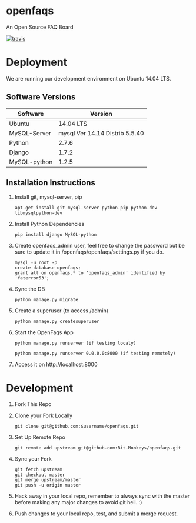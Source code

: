 # openfaqs

An Open Source FAQ Board 

[![travis](https://travis-ci.org/levlaz/openfaqs.svg?branch=master)](https://travis-ci.org/levlaz/openfaqs)

# Deployment  

We are running our development environment on Ubuntu 14.04 LTS. 

## Software Versions 

Software | Version 
---------|---------
Ubuntu   | 14.04 LTS 
MySQL-Server | mysql  Ver 14.14 Distrib 5.5.40 
Python      | 2.7.6  
Django      | 1.7.2 
MySQL-python | 1.2.5

## Installation Instructions 

1. Install git, mysql-server, pip

    `apt-get install git mysql-server python-pip python-dev libmysqlpython-dev`

2. Install Python Dependencies  

    `pip install django MySQL-python` 

3. Create openfaqs_admin user, feel free to change the password but be sure to update it in /openfaqs/openfaqs/settings.py if you do. 

    ```
    mysql -u root -p 
    create database openfaqs; 
    grant all on openfaqs.* to 'openfaqs_admin' identified by 'faterror53';
    ```
    
4. Sync the DB 

    `python manage.py migrate` 

5. Create a superuser (to access /admin) 

    `python manage.py createsuperuser` 

6. Start the OpenFaqs App 
    
    ```
    python manage.py runserver (if testing localy) 

    python manage.py runserver 0.0.0.0:8000 (if testing remotely) 
    ```

7. Access it on http://localhost:8000 


# Development  

1. Fork This Repo 

2. Clone your Fork Locally 

	`git clone git@github.com:$username/openfaqs.git`

3. Set Up Remote Repo 

	`git remote add upstream git@github.com:Bit-Monkeys/openfaqs.git`

4. Sync your Fork  
	
	``` 
	git fetch upstream 
	git checkout master 
	git merge upstream/master 
	git push -u origin master
	```

5. Hack away in your local repo, remember to always sync with the master before making any major changes to avoid git hell. :) 
6. Push changes to your local repo, test, and submit a merge request. 

